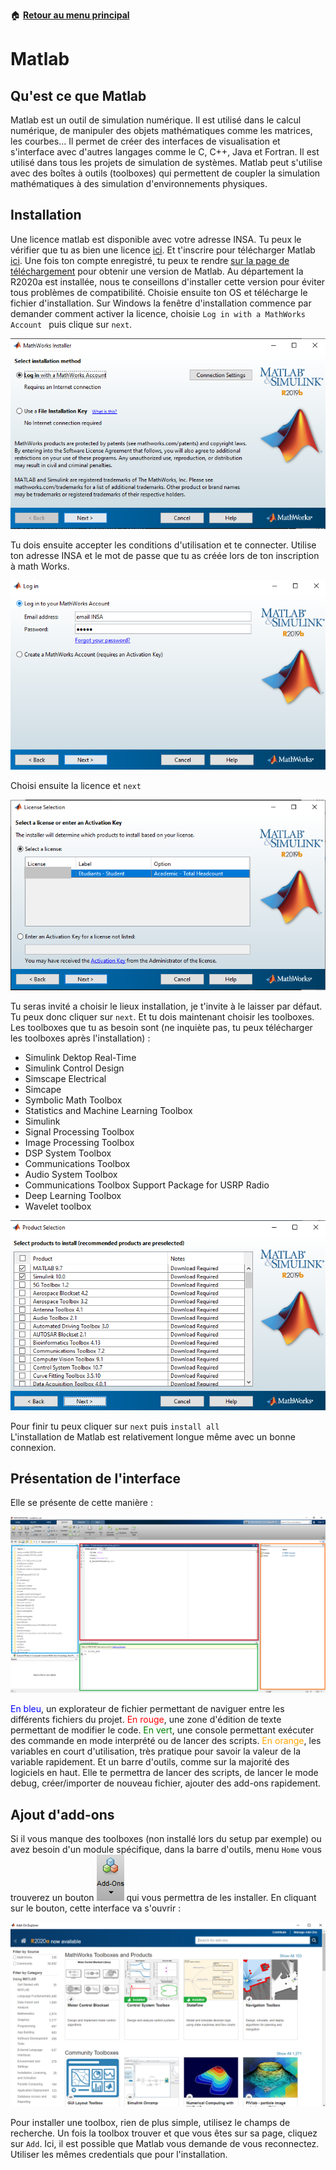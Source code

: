 :house: [**Retour au menu principal**](/TChelp)

# Matlab

## Qu'est ce que Matlab
Matlab est un outil de simulation numérique. Il est utilisé dans le calcul numérique, de manipuler des objets mathématiques comme les matrices, les courbes... Il permet de créer des interfaces de visualisation et s'interface avec d'autres langages comme le C, C++, Java et Fortran.
Il est utilisé dans tous les projets de simulation de systèmes.
Matlab peut s'utilise avec des boîtes à outils (toolboxes) qui permettent de coupler la simulation mathématiques à des simulation d'environnements physiques.


## Installation

Une licence matlab est disponible avec votre adresse INSA. Tu peux le vérifier que tu as bien une licence [ici](https://fr.mathworks.com/academia/tah-support-program/eligibility.html). Et t'inscrire pour télécharger Matlab [ici](https://fr.mathworks.com/mwaccount/register?uri=https%3A%2F%2Ffr.mathworks.com%2Fproducts%2Fget-matlab.html%3Fs_tid%3Dgn_getml). Une fois ton compte enregistré, tu peux te rendre [sur la page de téléchargement](https://fr.mathworks.com/downloads/web_downloads/select_release) pour obtenir une version de Matlab. Au département la R2020a est installée, nous te conseillons d'installer cette version pour éviter tous problèmes de compatibilité. Choisie ensuite ton OS et télécharge le fichier d'installation.
Sur Windows la fenêtre d'installation commence par demander comment activer la licence, choisie `Log in with a MathWorks Account ` puis clique sur `next`.

![](img/LoginChoice.png)

Tu dois ensuite accepter les conditions d'utilisation et te connecter. Utilise ton adresse INSA et le mot de passe que tu as créée lors de ton inscription à math Works.

![](img/Login.png)

Choisi ensuite la licence et `next`

![](img/LicenseChoice.png)

Tu seras invité a choisir le lieux installation, je t'invite à le laisser par défaut. Tu peux donc cliquer sur `next`. Et tu dois maintenant choisir les toolboxes. Les toolboxes que tu as besoin sont (ne inquiète pas, tu peux télécharger les toolboxes après l'installation) :
- Simulink Dektop Real-Time
- Simulink Control Design 
- Simscape Electrical
- Simcape
- Symbolic Math Toolbox
- Statistics and Machine Learning Toolbox
- Simulink
- Signal Processing Toolbox
- Image Processing Toolbox
- DSP System Toolbox
- Communications Toolbox
- Audio System Toolbox 
- Communications Toolbox Support Package for USRP Radio
- Deep Learning Toolbox
- Wavelet toolbox

![](img/ToolboxesChoice.png)

Pour finir tu peux cliquer sur `next` puis `install all`  
L'installation de Matlab est relativement longue même avec un bonne connexion.

## Présentation de l'interface

Elle se présente de cette manière : 

![](img/Interface.png)

<span style="color:blue">En bleu</span>, un explorateur de fichier permettant de naviguer entre les différents fichiers du projet.
<span style="color:red">En rouge</span>, une zone d'édition de texte permettant de modifier le code.
<span style="color:green">En vert</span>, une console permettant exécuter des commande en mode interprété ou de lancer des scripts. 
<span style="color:orange">En orange</span>, les variables en court d'utilisation, très pratique pour savoir la valeur de la variable rapidement.
Et un barre d'outils, comme sur la majorité des logiciels en haut. Elle te permettra de lancer des scripts, de lancer le mode debug, créer/importer de nouveau fichier, ajouter des add-ons rapidement.

## Ajout d'add-ons 

Si il vous manque des toolboxes (non installé lors du setup par exemple) ou avez besoin d'un module spécifique, dans la barre d'outils, menu `Home` vous trouverez un bouton ![](img/add-onsButton.png) qui vous permettra de les installer.
En cliquant sur le bouton, cette interface va s'ouvrir : 

![](img/add-onsInt.png)

Pour installer une toolbox, rien de plus simple, utilisez le champs de recherche. Un fois la toolbox trouver et que vous êtes sur sa page, cliquez sur `Add`. Ici, il est possible que Matlab vous demande de vous reconnectez. Utiliser les mêmes credentials que pour l'installation.
